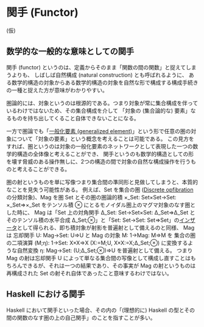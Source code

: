 # 関手 (Functor)

(仮)

## 数学的な一般的な意味としての関手

関手 (functor) というのは、定義からそのまま「関数の間の関数」と捉えてしまうよりも、
しばしば自然構成 (natural construction) とも呼ばれるように、
ある数学的構造の対象からある数学的構造の対象を自然な形で構成する構成手続きの一種と捉えた方が意味がわかりやすい。

圏論的には、対象というのは根源的である。つまり対象が常に集合構成を伴っているわけではないため、その集合構成を介して
「対象の (集合論的な) 要素」なるものを持ち出してくること自体できないことになる。

一方で圏論でも「[一般化要素 (generalized element)](https://ncatlab.org/nlab/show/generalized+element)」という形で任意の圏の対象について「対象の要素」という概念を考えることは可能である。
この見方をすれば、圏というのは対象の一般化要素のネットワークとして表現した一つの数学的構造の全体像と考えることができ、
関手というのも数学的構造としての形を壊す脅威のある操作無しに、2つの構造の間で対象の自然な構成操作を行うものと考えることができる。

圏の射というものを単に写像つまり集合間の準同形と見做してしまうと、本質的なことを見失う可能性がある。
例えば、Set を集合の圏 ([Discrete opfibration](https://ncatlab.org/nlab/show/discrete+opfibration) の分類対象)、Mag を圏 Set とその圏の圏論的積 ×_Set: Set×Set→Set: ×_Set⇒×_Set をテンソル積 ⊗ にとるモノイダル圏上のマグマ対象のなす圏とした時に、
Mag は「Set 上の対角関手 Δ_Set: Set→Set×Set: Δ_Set⇒Δ_Set とそのテンソル積の水平合成 Δ_Set;⊗」と「Set: Set→Set: Set⇒Set」の[インザータ](https://ncatlab.org/nlab/show/inserter)として得られる、即ち積対象が射影を普遍射として備えるのと同様、 
Mag は 忘却関手 U: Mag→Set: U⇒U と Mag の対象 M: 1→Mag: M⇒M を 集合の圏の二項演算 (M;η): 1→Set: X×X⇒X (X:=M;U, X×X:=X;Δ_Set;⊗) に変換するような自然変換 η: Mag→Set: (U;Δ_Set;⊗)⇒U を普遍射として備える。
つまり Mag の射は忘却関手 U によって単なる集合間の写像として構成し直すことはもちろんできるが、それは一つの結果であり、その事実が Mag の射というものは再構成された Set の射それ自体であったこと意味するわけではない。

## Haskell における関手

Haskell において関手といった場合、その内の「(理想的に) Haskell の型とその間の関数のなす圏の上の自己関手」のことを指すことが多い。
